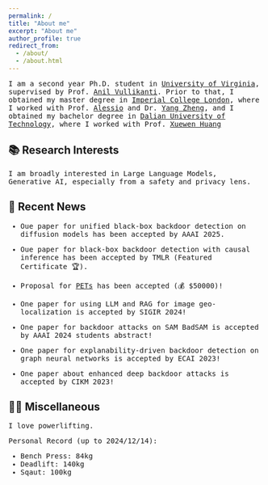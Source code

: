 ```yaml
---
permalink: /
title: "About me"
excerpt: "About me"
author_profile: true
redirect_from: 
  - /about/
  - /about.html
---
```


<span style="font-family: 'Mono', monospace;">

I am a second year Ph.D. student in [University of Virginia](https://www.virginia.edu/), supervised by Prof. [Anil Vullikanti](https://engineering.virginia.edu/faculty/anil-vullikanti). Prior to that, I obtained my master degree in [Imperial College London](https://www.imperial.ac.uk/), where I worked with Prof. [Alessio](https://www.imperial.ac.uk/people/a.lomuscio) and Dr. [Yang Zheng](https://zhengy09.github.io), and I obtained my bachelor degree in [Dalian University of Technology](http://en.dlut.edu.cn/), where I worked with Prof. [Xuewen Huang](http://faculty.dlut.edu.cn/2006011040/zh_CN/index.htm)

</span>


## 📚 Research Interests
<span style="font-family: 'Mono', monospace;">

I am broadly interested in Large Language Models, Generative AI, especially from a safety and privacy lens.

</span>

## 📢 Recent News

<span style="font-family: 'Mono', monospace;">

- Oue paper for unified black-box backdoor detection on diffusion models has been accepted by AAAI 2025.

- Oue paper for black-box backdoor detection with causal inference has been accepted by TMLR (Featured Certificate 🏆).

- Proposal for [PETs](https://data.org/initiatives/pets-challenge/awardees/) has been accepted (💰 $50000)!

- One paper for using LLM and RAG for image geo-localization is accepted by SIGIR 2024!

- One paper for backdoor attacks on SAM BadSAM is accepted by AAAI 2024 students abstract!

- One paper for explanability-driven backdoor detection on graph neural networks is accepted by ECAI 2023!

- One paper about enhanced deep backdoor attacks is accepted by CIKM 2023!

</span>

## 🏋️‍♂️ Miscellaneous

<span style="font-family: 'Mono', monospace;">

I love powerlifting.

Personal Record (up to 2024/12/14):
- Bench Press: 84kg
- Deadlift: 140kg
- Sqaut: 100kg

</span>

<center>
<div style="width: 300px; height: 200px; overflow: hidden;">
  <script type="text/javascript" id="clustrmaps" src="//clustrmaps.com/map_v2.js?d=sNab61BCqqN7iSZD6CWpN4qtAnpG4NGD1sq4VmUEeDY&cl=ffffff&w=a"></script>
</div>
</center>
